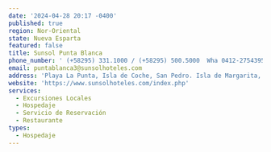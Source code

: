```yaml
---
date: '2024-04-28 20:17 -0400'
published: true
region: Nor-Oriental
state: Nueva Esparta
featured: false
title: Sunsol Punta Blanca
phone_number: ' (+58295) 331.1000 / (+58295) 500.5000  Wha 0412-2754395 / 0416-7964868 / 0412-6294905'
email: puntablanca3@sunsolhoteles.com
address: 'Playa La Punta, Isla de Coche, San Pedro. Isla de Margarita, Venezuela'
website: 'https://www.sunsolhoteles.com/index.php'
services:
  - Excursiones Locales
  - Hospedaje
  - Servicio de Reservación
  - Restaurante
types:
  - Hospedaje
---
```



